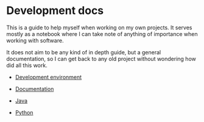 # Development docs

This is a guide to help myself when working on my own projects. It serves mostly as a notebook where I can take note of anything of importance when working with software.

It does not aim to be any kind of in depth guide, but a general documentation, so I can get back to any old project without wondering how did all this work.

* [Development environment](general/devenv.md)
* [Documentation](general/documentation.md)

* [Java](java/index.md)
* [Python](python/index.md)
